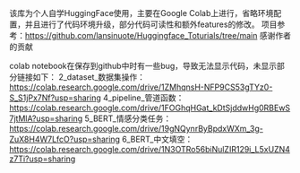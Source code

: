 该库为个人自学HuggingFace使用，主要在Google Colab上进行，省略环境配置，并且进行了代码环境升级，部分代码可读性和额外features的修改。
项目参考：https://github.com/lansinuote/Huggingface_Toturials/tree/main 感谢作者的贡献

colab notebook在保存到github中时有一些bug，导致无法显示代码，未显示部分链接如下：
2_dataset_数据集操作：https://colab.research.google.com/drive/1ZMhqnsH-NFP9CS53gTYz0-S_S1jPx7Nf?usp=sharing
4_pipeline_管道函数：https://colab.research.google.com/drive/1FOGhqHGat_kDtSjddwHg0RBEwS7jtMlA?usp=sharing
5_BERT_情感分类任务：https://colab.research.google.com/drive/19gNQynrByBpdxWXm_3g-ZuX8H4W7LfcO?usp=sharing
6_BERT_中文填空：https://colab.research.google.com/drive/1N3OTRo56biNulZIR129i_L5xUZN4z7Ti?usp=sharing
